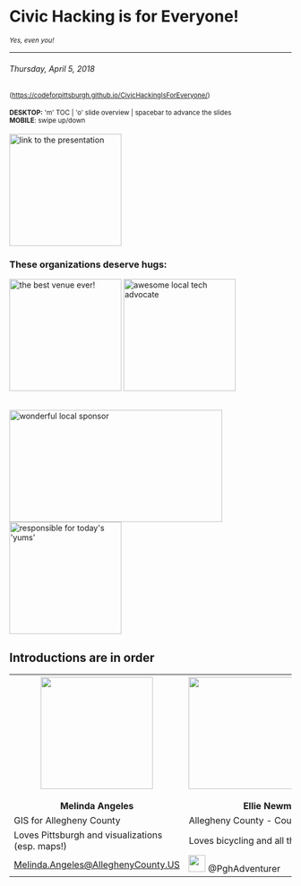 
<!-- .slide: data-state="normal" id="Title" data-menu-title="Title" -->

# Civic Hacking is for Everyone!
<small> *Yes, even you!* </small>
***
###### Thursday, April 5, 2018

<small> (https://codeforpittsburgh.github.io/CivicHackingIsForEveryone/) </small>
<br> 
<br>
<small> <b>DESKTOP:</b>  'm' TOC | 'o' slide overview | spacebar to advance the slides </small>
<br>
<small> <b>MOBILE</b>:  swipe up/down </small>
<br> 
<br><img src="https://melynnduh.github.io/CivicHackingIsForEveryone/images/QR.png" alt="link to the presentation" width="200" height="200"/>


<!-- .slide: data-state="normal" id="Logistics & Credits" data-menu-title="Before we begin..."-->

### These organizations deserve hugs:

<img src="https://pbs.twimg.com/profile_images/882713744236740608/HYUZoB7p_400x400.jpg" alt="the best venue ever!" width="200" height="200"/> <img src="https://pbs.twimg.com/profile_images/835155751631007745/ZkzDdJkY_400x400.jpg" alt="awesome local tech advocate" width="200" height="200"/> 

<br><img src="https://c.s-microsoft.com/en-us/CMSImages/ImgTwo.jpg?version=2432BB03-C90E-EF03-A2BB-BFA093E1A899" alt="wonderful local sponsor" width="380" height="200"/> <img src="https://media.glassdoor.com/sql/1450911/choolaah-indian-bbq-squarelogo-1484344494578.png" alt="responsible for today's 'yums'" width="200" height="200"/>


<!-- .slide: data-state="normal" id="Introductions" data-menu-title="Introductions" -->
## Introductions are in order

<table>
  <tr>
    <th> <center> <img src="https://media.licdn.com/mpr/mpr/shrinknp_200_200/AAIA_wDGAAAAAQAAAAAAAAsLAAAAJDgzYWE2ZGExLTY0NjQtNGRlYy04MjYwLTE1NmFjZTIyMmEyMA.jpg" width="200" height="200"/> </center>
      <br> Melinda Angeles </th>
    <th> <center> <img src="https://assets.thesca.org/styles/840x480/s3/s3fs-public/imported/corps_img/eleanor_newman.jpg?itok=bm25w_3t" width="300" height="200"/> </center>
      <br> Ellie Newman </th>
  </tr>
  <tr>
    <td>GIS for Allegheny County</td>
    <td>Allegheny County - County Stat</td>
  </tr>
  <tr>
    <td>Loves Pittsburgh and visualizations (esp. maps!)</td>
    <td>Loves bicycling and all the data!</td>
  </tr>
    <tr>
      <td><a href="mailto:Melinda.Angeles@AlleghenyCounty.US">Melinda.Angeles@AlleghenyCounty.US</a></td>
    <td valign="middle"><img src="http://goinkscape.com/wp-content/uploads/2015/07/twitter-logo-final.png" width="30" height="30"/> @PghAdventurer</td>
  </tr>
</table>
